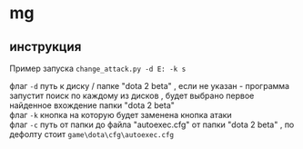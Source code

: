 # mg
## инструкция

Пример запуска
```change_attack.py -d E: -k s```

флаг ```-d``` путь к диску / папке "dota 2 beta" ,  если не указан - программа запустит поиск по каждому из дисков , будет выбрано первое найденное вхождение папки "dota 2 beta"\
флаг ```-k``` кнопка на которую будет заменена кнопка атаки\
флаг ```-c``` путь от папки до файла "autoexec.cfg" от папки "dota 2 beta" , по дефолту стоит ```game\dota\cfg\autoexec.cfg```
